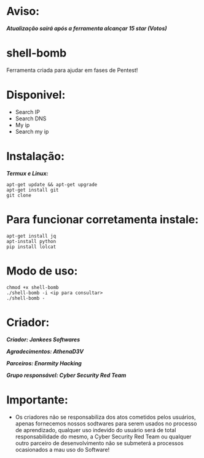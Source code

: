 # Aviso:
   ___Atualização sairá após a ferramenta alcançar 15 star (Votos)___

# shell-bomb

Ferramenta criada para ajudar em fases de Pentest!

# Disponivel:
   - Search IP
   - Search DNS
   - My ip
   - Search my ip

# Instalação:
___Termux e Linux:___

    apt-get update && apt-get upgrade
    apt-get install git
    git clone
    
# Para funcionar corretamenta instale:
    apt-get install jq
    apt-install python
    pip install lolcat
    
# Modo de uso:
    chmod +x shell-bomb
    ./shell-bomb -i <ip para consultar>
    ./shell-bomb -
    
# Criador:

   ___Criador: Jankees Softwares___

   ___Agradecimentos: AthenaD3V___

   ___Parceiros: Enormity Hacking___

   ___Grupo responsável: Cyber Security Red Team___

# Importante:
   - Os criadores não se responsabiliza dos atos cometidos pelos usuários, apenas fornecemos nossos sodtwares para serem
usados no processo de aprendizado, qualquer uso indevido do usuário será de total responsabilidade do mesmo, a
Cyber Security Red Team ou qualquer outro parceiro de desenvolvimento não se submeterá a processos ocasionados
a mau uso do Software!

